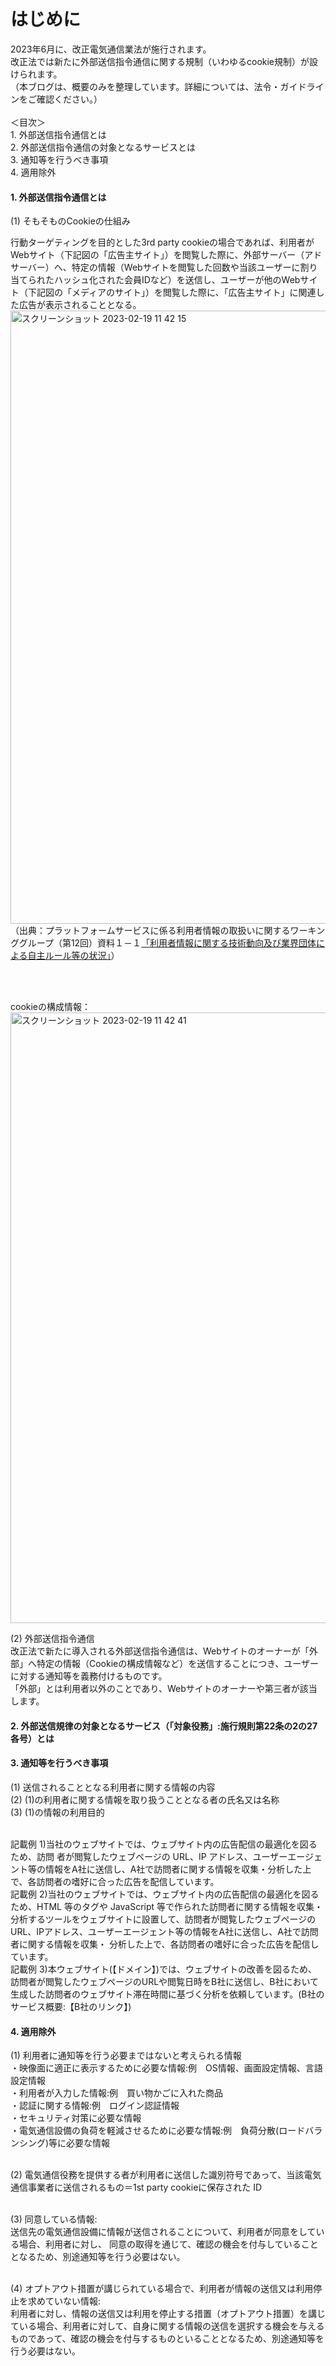 # はじめに
2023年6月に、改正電気通信業法が施行されます。<br>
改正法では新たに外部送信指令通信に関する規制（いわゆるcookie規制）が設けられます。<br>
（本ブログは、概要のみを整理しています。詳細については、法令・ガイドラインをご確認ください。）<br>
<br>
＜目次＞
<br>1. 外部送信指令通信とは
<br>2. 外部送信指令通信の対象となるサービスとは
<br>3. 通知等を行うべき事項
<br>4. 適用除外


#### 1. 外部送信指令通信とは
(1) そもそものCookieの仕組み<br>

行動ターゲティングを目的とした3rd party cookieの場合であれば、利用者がWebサイト（下記図の「広告主サイト」）を閲覧した際に、外部サーバー（アドサーバー）へ、特定の情報（Webサイトを閲覧した回数や当該ユーザーに割り当てられたハッシュ化された会員IDなど）を送信し、ユーザーが他のWebサイト（下記図の「メディアのサイト」）を閲覧した際に、「広告主サイト」に関連した広告が表示されることとなる。
<img width="981" alt="スクリーンショット 2023-02-19 11 42 15" src="https://user-images.githubusercontent.com/32214011/219909297-81d15c9f-63d6-4d9a-851c-d18b15c13e64.png">
（出典：プラットフォームサービスに係る利用者情報の取扱いに関するワーキンググループ（第12回）資料１－１[「利用者情報に関する技術動向及び業界団体による自主ルール等の状況」](https://www.soumu.go.jp/main_content/000811618.pdf)）

<br>
<br>

cookieの構成情報：
<img width="977" alt="スクリーンショット 2023-02-19 11 42 41" src="https://user-images.githubusercontent.com/32214011/219909329-f83b6700-9819-4f32-9a90-abb020b8c686.png">


(2) 外部送信指令通信
<br>
改正法で新たに導入される外部送信指令通信は、Webサイトのオーナーが「外部」へ特定の情報（Cookieの構成情報など）を送信することにつき、ユーザーに対する通知等を義務付けるものです。
<br>
「外部」とは利用者以外のことであり、Webサイトのオーナーや第三者が該当します。


#### 2. 外部送信規律の対象となるサービス（「対象役務」:施行規則第22条の2の27各号）とは


#### 3. 通知等を行うべき事項
(1) 送信されることとなる利用者に関する情報の内容<br>
(2) (1)の利用者に関する情報を取り扱うこととなる者の氏名又は名称<br>
(3) (1)の情報の利用目的<br>
<br>

記載例 1)当社のウェブサイトでは、ウェブサイト内の広告配信の最適化を図るため、訪問 者が閲覧したウェブページの URL、IP アドレス、ユーザーエージェント等の情報をA社に送信し、A社で訪問者に関する情報を収集・分析した上で、各訪問者の嗜好に合った広告を配信しています。
<br>
記載例 2)当社のウェブサイトでは、ウェブサイト内の広告配信の最適化を図るため、HTML 等のタグや JavaScript 等で作られた訪問者に関する情報を収集・分析するツールをウェブサイトに設置して、訪問者が閲覧したウェブページのURL、IPアドレス、ユーザーエージェント等の情報をA社に送信し、A社で訪問者に関する情報を収集・ 分析した上で、各訪問者の嗜好に合った広告を配信しています。
<br>
記載例 3)本ウェブサイト(【ドメイン】)では、ウェブサイトの改善を図るため、 訪問者が閲覧したウェブページのURLや閲覧日時をB社に送信し、B社において生成した訪問者のウェブサイト滞在時間に基づく分析を依頼しています。(B社のサービス概要:【B社のリンク】)
<br>


#### 4. 適用除外
(1) 利用者に通知等を行う必要まではないと考えられる情報
<br>・映像面に適正に表示するために必要な情報:例　OS情報、画面設定情報、言語設定情報
<br>・利用者が入力した情報:例　買い物かごに入れた商品
<br>・認証に関する情報:例　ログイン認証情報
<br>・セキュリティ対策に必要な情報
<br>・電気通信設備の負荷を軽減させるために必要な情報:例　負荷分散(ロードバランシング)等に必要な情報
<br>
<br>

(2) 電気通信役務を提供する者が利用者に送信した識別符号であって、当該電気通信事業者に送信されるもの＝1st party cookieに保存された ID
<br>
<br>

(3) 同意している情報:<br>
送信先の電気通信設備に情報が送信されることについて、利用者が同意をしている場合、利用者に対し、 同意の取得を通じて、確認の機会を付与していることとなるため、別途通知等を行う必要はない。
<br>
<br>

(4) オプトアウト措置が講じられている場合で、利用者が情報の送信又は利用停止を求めていない情報:<br>
利用者に対し、情報の送信又は利用を停止する措置（オプトアウト措置）を講じている場合、利用者に対して、自身に関する情報の送信を選択する機会を与えるものであって、確認の機会を付与するものといることとなるため、別途通知等を行う必要はない。





